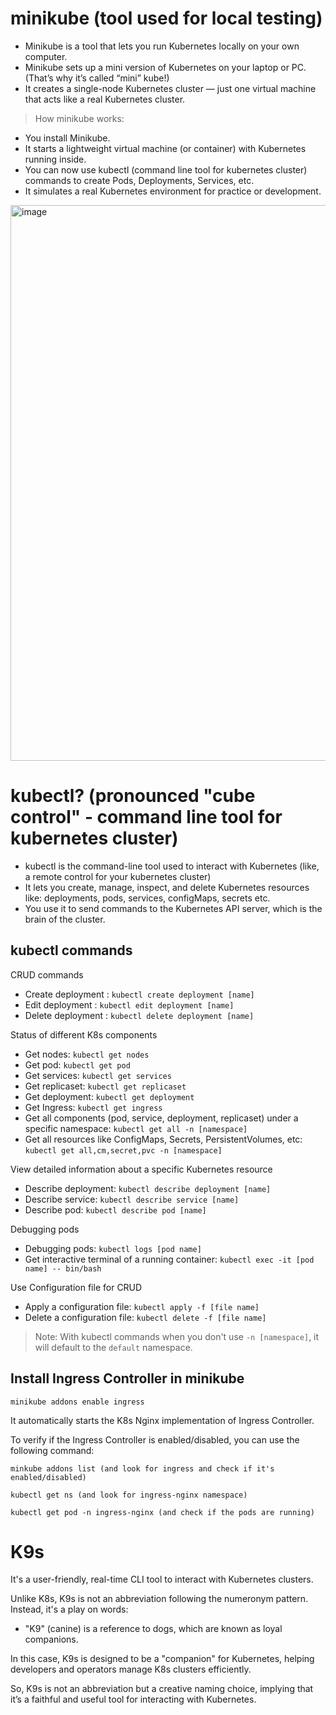 # minikube (tool used for local testing)
- Minikube is a tool that lets you run Kubernetes locally on your own computer.
- Minikube sets up a mini version of Kubernetes on your laptop or PC. (That’s why it’s called “mini” kube!)
- It creates a single-node Kubernetes cluster — just one virtual machine that acts like a real Kubernetes cluster.

> How minikube works:
- You install Minikube.
- It starts a lightweight virtual machine (or container) with Kubernetes running inside.
- You can now use kubectl (command line tool for kubernetes cluster) commands to create Pods, Deployments, Services, etc.
- It simulates a real Kubernetes environment for practice or development.

<img width="889" alt="image" src="https://github.com/user-attachments/assets/8811fc4b-d205-4b27-8deb-c8bd6be554f6" />

# kubectl? (pronounced "cube control" - command line tool for kubernetes cluster)
- kubectl is the command-line tool used to interact with Kubernetes (like, a remote control for your kubernetes cluster)
- It lets you create, manage, inspect, and delete Kubernetes resources like: deployments, pods, services, configMaps, secrets etc.
- You use it to send commands to the Kubernetes API server, which is the brain of the cluster.

## kubectl commands
CRUD commands
- Create deployment : `kubectl create deployment [name]`
- Edit deployment : `kubectl edit deployment [name]`
- Delete deployment : `kubectl delete deployment [name]`

Status of different K8s components
- Get nodes: `kubectl get nodes`
- Get pod: `kubectl get pod`
- Get services: `kubectl get services`
- Get replicaset: `kubectl get replicaset`
- Get deployment: `kubectl get deployment`
- Get Ingress: `kubectl get ingress`
- Get all components (pod, service, deployment, replicaset) under a specific namespace: `kubectl get all -n [namespace]`
- Get all resources like ConfigMaps, Secrets, PersistentVolumes, etc: `kubectl get all,cm,secret,pvc -n [namespace]`

View detailed information about a specific Kubernetes resource
- Describe deployment: `kubectl describe deployment [name]`
- Describe service: `kubectl describe service [name]`
- Describe pod: `kubectl describe pod [name]`

Debugging pods
- Debugging pods: `kubectl logs [pod name]`
- Get interactive terminal of a running container: `kubectl exec -it [pod name] -- bin/bash`

Use Configuration file for CRUD
- Apply a configuration file: `kubectl apply -f [file name]`
- Delete a configuration file: `kubectl delete -f [file name]`

> Note: With kubectl commands when you don't use `-n [namespace]`, it will default to the `default` namespace.

## Install Ingress Controller in minikube
```
minikube addons enable ingress
```
It automatically starts the K8s Nginx implementation of Ingress Controller. <br>

To verify if the Ingress Controller is enabled/disabled, you can use the following command:
```
minkube addons list (and look for ingress and check if it's enabled/disabled)

kubectl get ns (and look for ingress-nginx namespace)

kubectl get pod -n ingress-nginx (and check if the pods are running)
```

# K9s
It's a user-friendly, real-time CLI tool to interact with Kubernetes clusters. <br>

Unlike K8s, K9s is not an abbreviation following the numeronym pattern. Instead, it's a play on words: <br>
- "K9" (canine) is a reference to dogs, which are known as loyal companions.

In this case, K9s is designed to be a "companion" for Kubernetes, helping developers and operators manage K8s clusters efficiently. <br>

So, K9s is not an abbreviation but a creative naming choice, implying that it’s a faithful and useful tool for interacting with Kubernetes. <br>